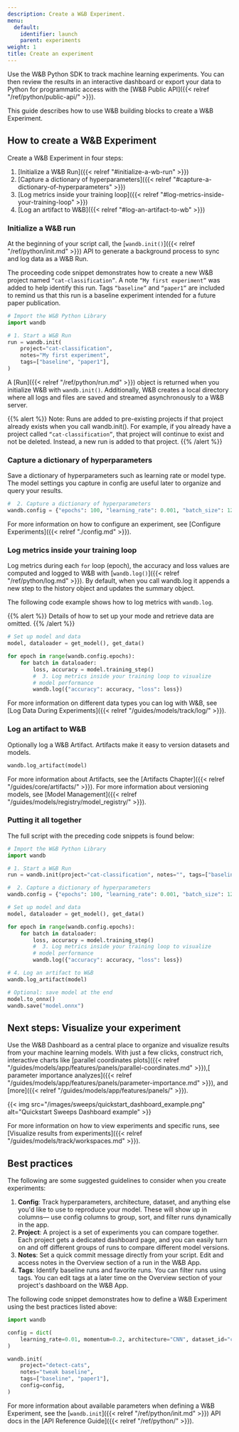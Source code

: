 ```yaml
---
description: Create a W&B Experiment.
menu:
  default:
    identifier: launch
    parent: experiments
weight: 1
title: Create an experiment
---
```


Use the W&B Python SDK to track machine learning experiments. You can then review the results in an interactive dashboard or export your data to Python for programmatic access with the [W&B Public API]({{< relref "/ref/python/public-api/" >}}).

This guide describes how to use W&B building blocks to create a W&B Experiment. 

## How to create a W&B Experiment

Create a W&B Experiment in four steps:

1. [Initialize a W&B Run]({{< relref "#initialize-a-wb-run" >}})
2. [Capture a dictionary of hyperparameters]({{< relref "#capture-a-dictionary-of-hyperparameters" >}})
3. [Log metrics inside your training loop]({{< relref "#log-metrics-inside-your-training-loop" >}})
4. [Log an artifact to W&B]({{< relref "#log-an-artifact-to-wb" >}})

### Initialize a W&B run
At the beginning of your script call, the [`wandb.init()`]({{< relref "/ref/python/init.md" >}}) API to generate a background process to sync and log data as a W&B Run. 

The proceeding code snippet demonstrates how to create a new W&B project named `“cat-classification”`. A note `“My first experiment”` was added to help identify this run. Tags `“baseline”` and `“paper1”` are included to remind us that this run is a baseline experiment intended for a future paper publication.

```python
# Import the W&B Python Library
import wandb

# 1. Start a W&B Run
run = wandb.init(
    project="cat-classification",
    notes="My first experiment",
    tags=["baseline", "paper1"],
)
```
A [Run]({{< relref "/ref/python/run.md" >}}) object is returned when you initialize W&B with `wandb.init()`. Additionally, W&B creates a local directory where all logs and files are saved and streamed asynchronously to a W&B server.

{{% alert %}}
Note: Runs are added to pre-existing projects if that project already exists when you call wandb.init().  For example, if you already have a project called `“cat-classification”`, that project will continue to exist and not be deleted. Instead, a new run is added to that project.
{{% /alert %}}

### Capture a dictionary of hyperparameters
Save a dictionary of hyperparameters such as learning rate or model type. The model settings you capture in config are useful later to organize and query your results.

```python
#  2. Capture a dictionary of hyperparameters
wandb.config = {"epochs": 100, "learning_rate": 0.001, "batch_size": 128}
```
For more information on how to configure an experiment, see [Configure Experiments]({{< relref "./config.md" >}}).

### Log metrics inside your training loop
Log metrics during each `for` loop (epoch), the accuracy and loss values are computed and logged to W&B with [`wandb.log()`]({{< relref "/ref/python/log.md" >}}). By default, when you call wandb.log it appends a new step to the history object and updates the summary object.

The following code example shows how to log metrics with `wandb.log`.

{{% alert %}}
Details of how to set up your mode and retrieve data are omitted. 
{{% /alert %}}

```python
# Set up model and data
model, dataloader = get_model(), get_data()

for epoch in range(wandb.config.epochs):
    for batch in dataloader:
        loss, accuracy = model.training_step()
        #  3. Log metrics inside your training loop to visualize
        # model performance
        wandb.log({"accuracy": accuracy, "loss": loss})
```
For more information on different data types you can log with W&B, see [Log Data During Experiments]({{< relref "/guides/models/track/log/" >}}).

### Log an artifact to W&B 
Optionally log a W&B Artifact. Artifacts make it easy to version datasets and models. 
```python
wandb.log_artifact(model)
```
For more information about Artifacts, see the [Artifacts Chapter]({{< relref "/guides/core/artifacts/" >}}). For more information about versioning models, see [Model Management]({{< relref "/guides/models/registry/model_registry/" >}}).


### Putting it all together
The full script with the preceding code snippets is found below:
```python
# Import the W&B Python Library
import wandb

# 1. Start a W&B Run
run = wandb.init(project="cat-classification", notes="", tags=["baseline", "paper1"])

#  2. Capture a dictionary of hyperparameters
wandb.config = {"epochs": 100, "learning_rate": 0.001, "batch_size": 128}

# Set up model and data
model, dataloader = get_model(), get_data()

for epoch in range(wandb.config.epochs):
    for batch in dataloader:
        loss, accuracy = model.training_step()
        #  3. Log metrics inside your training loop to visualize
        # model performance
        wandb.log({"accuracy": accuracy, "loss": loss})

# 4. Log an artifact to W&B
wandb.log_artifact(model)

# Optional: save model at the end
model.to_onnx()
wandb.save("model.onnx")
```

## Next steps: Visualize your experiment 
Use the W&B Dashboard as a central place to organize and visualize results from your machine learning models. With just a few clicks, construct rich, interactive charts like [parallel coordinates plots]({{< relref "/guides/models/app/features/panels/parallel-coordinates.md" >}}),[ parameter importance analyzes]({{< relref "/guides/models/app/features/panels/parameter-importance.md" >}}), and [more]({{< relref "/guides/models/app/features/panels/" >}}).

{{< img src="/images/sweeps/quickstart_dashboard_example.png" alt="Quickstart Sweeps Dashboard example" >}}

For more information on how to view experiments and specific runs, see [Visualize results from experiments]({{< relref "/guides/models/track/workspaces.md" >}}).


## Best practices
The following are some suggested guidelines to consider when you create experiments:

1. **Config**: Track hyperparameters, architecture, dataset, and anything else you'd like to use to reproduce your model. These will show up in columns— use config columns to group, sort, and filter runs dynamically in the app.
2. **Project**: A project is a set of experiments you can compare together. Each project gets a dedicated dashboard page, and you can easily turn on and off different groups of runs to compare different model versions.
3. **Notes**: Set a quick commit message directly from your script. Edit and access notes in the Overview section of a run in the W&B App.
4. **Tags**: Identify baseline runs and favorite runs. You can filter runs using tags. You can edit tags at a later time on the Overview section of your project's dashboard on the W&B App.

The following code snippet demonstrates how to define a W&B Experiment using the best practices listed above:

```python
import wandb

config = dict(
    learning_rate=0.01, momentum=0.2, architecture="CNN", dataset_id="cats-0192"
)

wandb.init(
    project="detect-cats",
    notes="tweak baseline",
    tags=["baseline", "paper1"],
    config=config,
)
```

For more information about available parameters when defining a W&B Experiment, see the [`wandb.init`]({{< relref "/ref/python/init.md" >}}) API docs in the [API Reference Guide]({{< relref "/ref/python/" >}}).